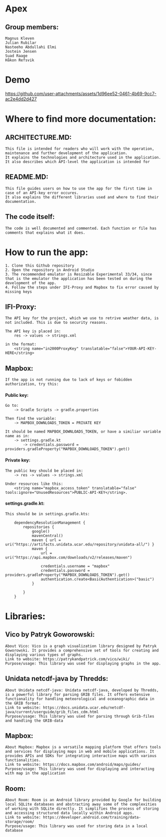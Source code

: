 # Apex

## Group members:

    Magnus Kleven
    Julian Rubilar
    Nasteeho Abdullahi Elmi
    Jostein Jensen
    Suad Raage
    Håkon Refsvik


# Demo

https://github.com/user-attachments/assets/1d96ee52-0461-4b69-9cc7-ac2e4dd2d427

# Where to find more documentation:

## ARCHITECTURE.MD:
    This file is intended for readers who will work with the operation, maintenance and further development of the application. 
    It explains the technologies and architecture used in the application. It also describes which API-level the application is intended for

## README.MD:
    This file guides users on how to use the app for the first time in case of an API-key error occures.
    It also explains the different libraries used and where to find their documentation.

## The code itself:
    The code is well documented and commented. Each function or file has comments that explains what it does. 

# How to run the app:
    1. Clone this Github repository
    2. Open the repository in Android Studio
    3. The recommended emulator is Resizable Experimental 33/34, since that is the emulator the application has been tested on during the development of the app.
    4. Follow the steps under IFI-Proxy and Mapbox to fix error caused by missing keys
    
    
## IFI-Proxy:

    The API key for the project, which we use to retrive weather data, is not included. This is due to security reasons.

    The API key is placed in:
        res -> values -> strings.xml 

    in the format:
        <string name="in2000ProxyKey" translatable="false">YOUR-API-KEY-HERE</string>

## Mapbox:

    If the app is not running due to lack of keys or fobidden authorization, try this:

#### Public key:

    Go to:
        -> Gradle Scripts -> gradle.properties

    Then find the variable:
        -> MAPBOX_DOWNLOADS_TOKEN = PRIVATE KEY

    It should be named MAPBOX_DOWNLOADS_TOKEN, or have a similiar variable name as in:
        -> settings.gradle.kt 
            -> credentials.password = providers.gradleProperty("MAPBOX_DOWNLOADS_TOKEN").get()


#### Private key:
    The public key should be placed in:
        -> res -> values -> strings.xml

    Under resources like this:  
        <string name="mapbox_access_token" translatable="false" tools:ignore="UnusedResources">PUBLIC-API-KEY</string>.


#### settings.gradle.kt:

    This should be in settings.gradle.kts: 

        dependencyResolutionManagement {
            repositories {
                google()
                mavenCentral()
                maven { url = uri("https://artifacts.unidata.ucar.edu/repository/unidata-all/") }
                maven {
                    url = uri("https://api.mapbox.com/downloads/v2/releases/maven")

                    credentials.username = "mapbox"
                    credentials.password = providers.gradleProperty("MAPBOX_DOWNLOADS_TOKEN").get()
                    authentication.create<BasicAuthentication>("basic")
                }

            }
        }
        
# Libraries:

## Vico by Patryk Goworowski:
    About Vico: Vico is a graph visualization library designed by Patryk Goworowski. It provides a comprehensive set of tools for creating and displaying various types of graphs.
    Link to website: https://patrykandpatrick.com/vico/wiki/
    Purpose/usage: This library was used for displaying graphs in the app. 
    
## Unidata netcdf-java by Thredds:
    About Unidata netcdf-java: Unidata netcdf-java, developed by Thredds, is a powerful library for parsing GRIB files. It offers extensive functionality for handling meteorological and oceanographic data in the GRIB format.
    Link to website: https://docs.unidata.ucar.edu/netcdf-java/current/userguide/grib_files_cdm.html
    Purpose/usage: This library was used for parsing through Grib-files and handling the GRIB-data
    
## Mapbox:
    About Mapbox: Mapbox is a versatile mapping platform that offers tools and services for displaying maps in web and mobile applications. It provides APIs and SDKs for integrating interactive maps with various functionalities.
    Link to website: https://docs.mapbox.com/android/maps/guides/
    Purpose/usage: This library was used for displaying and interacting with map in the application
    
## Room:
    About Room: Room is an Android library provided by Google for building local SQLite databases and abstracting away some of the complexities of working with SQLite directly. It simplifies the process of storing and accessing structured data locally within Android apps.
    Link to website: https://developer.android.com/training/data-storage/room/
    Purpose/usage: This library was used for storing data in a local database

